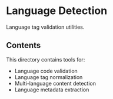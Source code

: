 # Language Detection

Language tag validation utilities.

## Contents

This directory contains tools for:
- Language code validation
- Language tag normalization
- Multi-language content detection
- Language metadata extraction